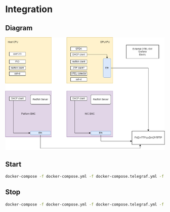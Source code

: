 # Integration

## Diagram

![DPU SW Components](xPU-Integration-Blocks.png)

## Start

```bash
docker-compose -f docker-compose.yml -f docker-compose.telegraf.yml -f docker-compose.pxe.yml up
```

## Stop

```bash
docker-compose -f docker-compose.yml -f docker-compose.telegraf.yml -f docker-compose.pxe.yml down --remove-orphans
```
